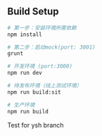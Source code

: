 ## Build Setup

``` bash
# 第一步：安装环境所需依赖
npm install

# 第二步：启动mock(port: 3001)
grunt

# 开发环境 (port:3000)
npm run dev

# 待发布环境（线上测试环境）
npm run build:sit

# 生产环境
npm run build
```

Test for ysh branch
